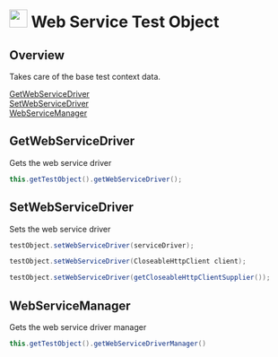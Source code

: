 # <img src="resources/MAQS.jpg" height="32" width="32"> Web Service Test Object

## Overview
Takes care of the base test context data.

[GetWebServiceDriver](#GetWebServiceDriver)  
[SetWebServiceDriver](#SetWebServiceDriver)  
[WebServiceManager](#WebServiceManager)  

## GetWebServiceDriver
Gets the web service driver
```java
this.getTestObject().getWebServiceDriver();
```

## SetWebServiceDriver
Sets the web service driver
```java
testObject.setWebServiceDriver(serviceDriver);

testObject.setWebServiceDriver(CloseableHttpClient client);

testObject.setWebServiceDriver(getCloseableHttpClientSupplier());
```

## WebServiceManager
Gets the web service driver manager
```java
this.getTestObject().getWebServiceDriverManager()
```